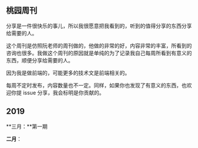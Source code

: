 ## 桃园周刊

分享是一件很快乐的事儿，所以我很愿意把我看到的，听到的值得分享的东西分享给需要的人。

这个周刊是仿照阮老师的周刊做的，他做的非常的好，内容非常的丰富，所看到的咨询也很多。我做这个周刊的原因就是单纯的为了记录我自己每周所看到有意义的东西，顺便分享给需要的人。

因为我是做前端的，可能更多的技术文是前端相关的。

每周不定时发布，内容数量也不一定。同样，如果你也发现了有意义的东西，也欢迎你提 issue 分享，我会标明是你贡献的。

## 2019

**三月：**第一期

**二月**：